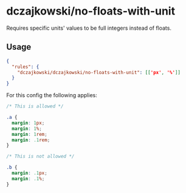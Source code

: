 # dczajkowski/no-floats-with-unit
Requires specific units' values to be full integers instead of floats.

## Usage
```json
{
  "rules": {
    "dczajkowski/dczajkowski/no-floats-with-unit": [['px', '%']]
  }
}
```

For this config the following applies:

```css
/* This is allowed */

.a {
  margin: 1px;
  margin: 1%;
  margin: 1rem;
  margin: .1rem;
}

/* This is not allowed */

.b {
  margin: .1px;
  margin: .1%;
}
```
